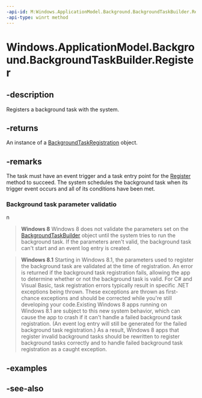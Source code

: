 ```yaml
---
-api-id: M:Windows.ApplicationModel.Background.BackgroundTaskBuilder.Register
-api-type: winrt method
---
```


<!-- Method syntax
public Windows.ApplicationModel.Background.BackgroundTaskRegistration Register()
-->

# Windows.ApplicationModel.Background.BackgroundTaskBuilder.Register

## -description
Registers a background task with the system.

## -returns
An instance of a [BackgroundTaskRegistration](backgroundtaskregistration.md) object.

## -remarks
The task must have an event trigger and a task entry point for the [Register](backgroundtaskbuilder_register.md) method to succeed. The system schedules the background task when its trigger event occurs and all of its conditions have been met.

### Background task parameter validatio
n


> **Windows 8**
> Windows 8 does not validate the parameters set on the [BackgroundTaskBuilder](backgroundtaskbuilder.md) object until the system tries to run the background task. If the parameters aren't valid, the background task can't start and an event log entry is created.

> **Windows 8.1**
> Starting in Windows 8.1, the parameters used to register the background task are validated at the time of registration. An error is returned if the background task registration fails, allowing the app to determine whether or not the background task is valid. For C# and Visual Basic, task registration errors typically result in specific .NET exceptions being thrown. These exceptions are thrown as first-chance exceptions and should be corrected while you're still developing your code.Existing Windows 8 apps running on Windows 8.1 are subject to this new system behavior, which can cause the app to crash if it can't handle a failed background task registration. (An event log entry will still be generated for the failed background task registration.) As a result, Windows 8 apps that register invalid background tasks should be rewritten to register background tasks correctly and to handle failed background task registration as a caught exception.

## -examples

## -see-also
